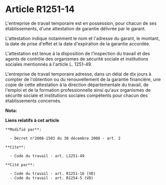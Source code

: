 # Article R1251-14

L'entreprise de travail temporaire est en possession, pour chacun de ses établissements, d'une attestation de garantie
délivrée par le garant. 

L'attestation indique notamment le nom et l'adresse du garant, le montant, la date de prise d'effet et la date d'expiration
de la garantie accordée. 

L'attestation est tenue à la disposition de l'inspection du travail et des agents de contrôle des organismes de sécurité
sociale et institutions sociales mentionnés à l'article L. 1251-49. 

L'entreprise de travail temporaire adresse, dans un délai de dix jours à compter de l'obtention ou du renouvellement de la
garantie financière, une copie de cette attestation à la direction départementale du travail, de l'emploi et de la formation
professionnelle ainsi qu'aux organismes de sécurité sociale et institutions sociales compétents pour chacun des
établissements concernés.

**Nota:**



**Liens relatifs à cet article**

	**Modifié par**:

	  - Décret n°2008-1503 du 30 décembre 2008 - art. 2

	**Cite**:

	  - Code du travail - art. L1251-49

	**Cité par**:

	  - Code du travail - art. R1251-16 (VD)
	  - Code du travail - art. R1254-5 (VD)
